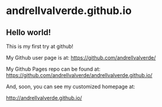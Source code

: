 andrellvalverde.github.io
====================

## Hello world!

This is my first try at github!

My Github user page is at: 
https://github.com/andrellvalverde/

My Github Pages repo can be found at:  
https://github.com/andrellvalverde/andrellvalverde.github.io/

And, soon, you can see my customized homepage at:

http://andrellvalverde.github.io/
